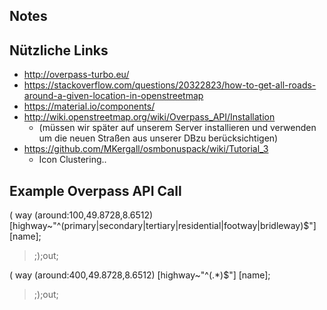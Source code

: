 ## Notes

## Nützliche Links 

- http://overpass-turbo.eu/
- https://stackoverflow.com/questions/20322823/how-to-get-all-roads-around-a-given-location-in-openstreetmap
- https://material.io/components/
- http://wiki.openstreetmap.org/wiki/Overpass_API/Installation 
   - (müssen wir später auf unserem Server
   installieren und verwenden um die neuen Straßen aus unserer DBzu berücksichtigen)
- https://github.com/MKergall/osmbonuspack/wiki/Tutorial_3
    - Icon Clustering..
  
  
## Example Overpass API Call
   
   (
     way
     (around:100,49.8728,8.6512)
     [highway~"^(primary|secondary|tertiary|residential|footway|bridleway)$"]
     [name];
   >;);out;


(
  way
  (around:400,49.8728,8.6512)
  [highway~"^(.*)$"]
  [name];
>;);out;
